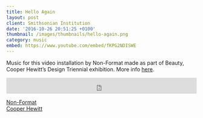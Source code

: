 ```yaml
---
title: Hello Again
layout: post
client: Smithsonian Institution
date: '2016-10-26 20:51:25 +0100'
thumbnail: /images/thumbnails/hello-again.png
category: music
embed: https://www.youtube.com/embed/fKPG2NDISWE
---
```


Music for this video installation by Non-Format made as part of Beauty, Cooper Hewitt’s Design Triennial exhibition. More info [here](https://collection.cooperhewitt.org/exhibitions/69155413).

<iframe style="border: 0; width: 100%; height: 42px;" src="https://bandcamp.com/EmbeddedPlayer/track=1998811116/size=small/bgcol=ffffff/linkcol=0687f5/artwork=none/transparent=true/" seamless="">[Hello Again OST by Skillbard](http://skillbard.bandcamp.com/track/hello-again-ost)</iframe>

[Non-Format](www.non-format.com)  
[Cooper Hewitt](http://www.cooperhewitt.org/)
